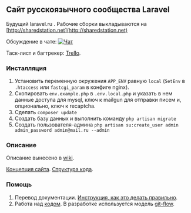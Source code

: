 ## Сайт русскоязычного сообщества Laravel

Будущий laravel.ru . Рабочие сборки выкладываются на [http://sharedstation.net](http://sharedstation.net)

Обсуждение в чате: [![Чат](https://badges.gitter.im/gitterHQ/gitter.png)](https://gitter.im/LaravelRUS/laravel.ru)

Таск-лист и багтрекер: [Trello](https://trello.com/b/lDqJrw8x/-).

### Инсталляция

1. Установить переменную окружения `APP_ENV` равную `local` (`SetEnv` в `.htaccess` или `fastcgi_param` в конфиге nginx).
2. Скопировать `env.example.php` в `.env.local.php` и указать в нем данные доступа для mysql, ключ к mailgun для отправки писем и, опционально, ключ к recaptcha.
3. Сделать `composer update`
4. Создать базу данных и выполнить команду `php artisan migrate` 
5. Создать пользователя-админа `php artisan su:create_user admin admin_password admin@mail.ru --admin`

### Описание

Описание вынеcено в [wiki](https://github.com/LaravelRUS/laravel.ru/wiki).

[Концепция сайта](https://github.com/LaravelRUS/laravel.ru/wiki/%D0%9A%D0%BE%D0%BD%D1%86%D0%B5%D0%BF%D1%86%D0%B8%D1%8F-%D1%81%D0%B0%D0%B9%D1%82%D0%B0).
[Структура кода](https://github.com/LaravelRUS/laravel.ru/wiki/%D0%A1%D1%82%D1%80%D1%83%D0%BA%D1%82%D1%83%D1%80%D0%B0-%D0%BA%D0%BE%D0%B4%D0%B0).
   
### Помощь
   
1. Перевод документации. [Инструкция, как это делать правильно](http://sharedstation.net/content/rus-documentation-contribution-guide).
2. Работа над [кодом](https://trello.com/b/lDqJrw8x/-). В разработке используется модель [git-flow](https://www.atlassian.com/ja/git/workflows/pageSections/00/contentFullWidth/0/tabs/02/pageSections/010/contentFullWidth/0/content_files/file0/document/git-workflow-release-cycle-4maintenance.png).
